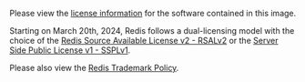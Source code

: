 Please view the [license information](https://redis.io/legal/licenses/) for the software contained in this image.

Starting on March 20th, 2024, Redis follows a dual-licensing model with the choice of the [Redis Source Available License v2 - RSALv2](https://redis.io/legal/rsalv2-agreement/) or the [Server Side Public License v1 - SSPLv1](https://redis.io/legal/server-side-public-license-sspl/).


Please also view the [Redis Trademark Policy](https://redis.io/legal/trademark-policy/).
